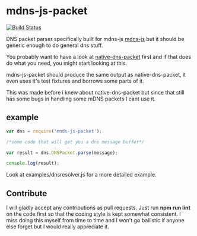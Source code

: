 mdns-js-packet
==============

[![Build Status](https://travis-ci.org/mdns-js/node-mdns-js-packet.svg?branch=master)](https://travis-ci.org/mdns-js/node-mdns-js-packet)

DNS packet parser specifically built for mdns-js 
[mdns-js](https://github.com/kmpm/node-mdns-js) 
but it should be generic enough to do general dns stuff.


You probably want to have a look at 
[native-dns-packet](https://github.com/tjfontaine/native-dns-packet)
first and if that does do what you need, you might start looking at this.

mdns-js-packet should produce the same output as native-dns-packet,
it even uses it's test fixtures and borrows some parts of it.

This was made before i knew about native-dns-packet but since that
still has some bugs in handling some mDNS packets I cant use it.

example
-------

```javascript
var dns = require('mnds-js-packet');

/*some code that will get you a dns message buffer*/

var result = dns.DNSPacket.parse(message);

console.log(result);
```

Look at examples/dnsresolver.js for a more detailed example.

Contribute
----------
I will gladly accept any contributions as pull requests.
Just run __npm run lint__ on the code first so that the coding style
is kept somewhat consistent.
I miss doing this myself from time to time and I won't go ballistic if anyone
else forget but I would really appreciate it.
